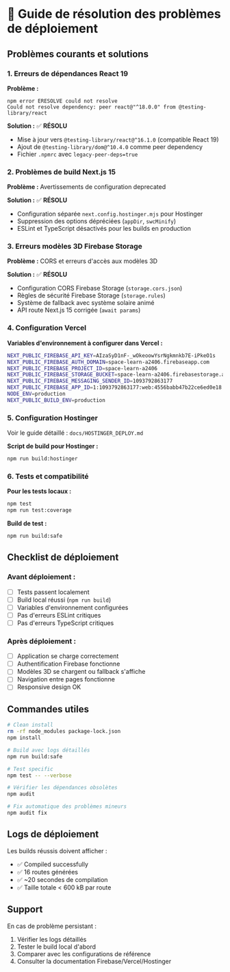 # 🔧 Guide de résolution des problèmes de déploiement

## Problèmes courants et solutions

### 1. **Erreurs de dépendances React 19**

**Problème :**

```
npm error ERESOLVE could not resolve
Could not resolve dependency: peer react@"^18.0.0" from @testing-library/react
```

**Solution :** ✅ **RÉSOLU**

- Mise à jour vers `@testing-library/react@^16.1.0` (compatible React 19)
- Ajout de `@testing-library/dom@^10.4.0` comme peer dependency
- Fichier `.npmrc` avec `legacy-peer-deps=true`

### 2. **Problèmes de build Next.js 15**

**Problème :** Avertissements de configuration deprecated

**Solution :** ✅ **RÉSOLU**

- Configuration séparée `next.config.hostinger.mjs` pour Hostinger
- Suppression des options dépréciées (`appDir`, `swcMinify`)
- ESLint et TypeScript désactivés pour les builds en production

### 3. **Erreurs modèles 3D Firebase Storage**

**Problème :** CORS et erreurs d'accès aux modèles 3D

**Solution :** ✅ **RÉSOLU**

- Configuration CORS Firebase Storage (`storage.cors.json`)
- Règles de sécurité Firebase Storage (`storage.rules`)
- Système de fallback avec système solaire animé
- API route Next.js 15 corrigée (`await params`)

### 4. **Configuration Vercel**

**Variables d'environnement à configurer dans Vercel :**

```bash
NEXT_PUBLIC_FIREBASE_API_KEY=AIzaSyD1nF-_wOkeoowYsrNgkmnkb7E-iPkeO1s
NEXT_PUBLIC_FIREBASE_AUTH_DOMAIN=space-learn-a2406.firebaseapp.com
NEXT_PUBLIC_FIREBASE_PROJECT_ID=space-learn-a2406
NEXT_PUBLIC_FIREBASE_STORAGE_BUCKET=space-learn-a2406.firebasestorage.app
NEXT_PUBLIC_FIREBASE_MESSAGING_SENDER_ID=1093792863177
NEXT_PUBLIC_FIREBASE_APP_ID=1:1093792863177:web:4556babb47b22ce6ed0e18
NODE_ENV=production
NEXT_PUBLIC_BUILD_ENV=production
```

### 5. **Configuration Hostinger**

Voir le guide détaillé : `docs/HOSTINGER_DEPLOY.md`

**Script de build pour Hostinger :**

```bash
npm run build:hostinger
```

### 6. **Tests et compatibilité**

**Pour les tests locaux :**

```bash
npm test
npm run test:coverage
```

**Build de test :**

```bash
npm run build:safe
```

## Checklist de déploiement

### Avant déploiement :

- [ ] Tests passent localement
- [ ] Build local réussi (`npm run build`)
- [ ] Variables d'environnement configurées
- [ ] Pas d'erreurs ESLint critiques
- [ ] Pas d'erreurs TypeScript critiques

### Après déploiement :

- [ ] Application se charge correctement
- [ ] Authentification Firebase fonctionne
- [ ] Modèles 3D se chargent ou fallback s'affiche
- [ ] Navigation entre pages fonctionne
- [ ] Responsive design OK

## Commandes utiles

```bash
# Clean install
rm -rf node_modules package-lock.json
npm install

# Build avec logs détaillés
npm run build:safe

# Test specific
npm test -- --verbose

# Vérifier les dépendances obsolètes
npm audit

# Fix automatique des problèmes mineurs
npm audit fix
```

## Logs de déploiement

Les builds réussis doivent afficher :

- ✅ Compiled successfully
- ✅ 16 routes générées
- ✅ ~20 secondes de compilation
- ✅ Taille totale < 600 kB par route

## Support

En cas de problème persistant :

1. Vérifier les logs détaillés
2. Tester le build local d'abord
3. Comparer avec les configurations de référence
4. Consulter la documentation Firebase/Vercel/Hostinger
